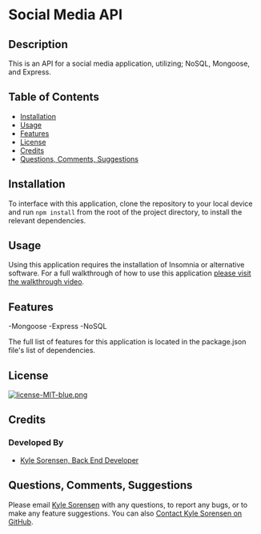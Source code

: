 # Social Media API

## Description
This is an API for a social media application, utilizing; NoSQL, Mongoose, and Express. 

## Table of Contents
- [Installation](#installation)
- [Usage](#usage)
- [Features](#features)
- [License](#license)
- [Credits](#credits)
- [Questions, Comments, Suggestions](#questions-comments-suggestions)

## Installation
To interface with this application, clone the repository to your local device and run `npm install` from the root of the project directory, to install the relevant dependencies.

## Usage
Using this application requires the installation of Insomnia or alternative software. For a full walkthrough of how to use this application [please visit the walkthrough video](https://watch.screencastify.com/v/UHSaHUsAUCdXOXhuaalg).

## Features
-Mongoose
-Express
-NoSQL

The full list of features for this application is located in the package.json file's list of dependencies.

## License
[![license-MIT-blue.png](https://img.shields.io/badge/license-MIT-blue)](#License)

## Credits
### Developed By
- [Kyle Sorensen, Back End Developer](https://www.github.com/ksore85)

## Questions, Comments, Suggestions
Please email [Kyle Sorensen](mailto:ksore85@gmail.com) with any questions, to report any bugs, or to make any feature suggestions. You can also [Contact Kyle Sorensen on GitHub](https://www.github.com/ksore85).
